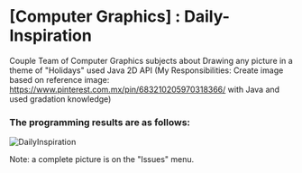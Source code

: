 # [Computer Graphics] : Daily-Inspiration
Couple Team of Computer Graphics subjects about Drawing any picture in a theme of "Holidays" used Java 2D API (My Responsibilities: Create image based on reference image: https://www.pinterest.com.mx/pin/683210205970318366/ with Java and used gradation knowledge)

### The programming results are as follows:
![DailyInspiration](https://user-images.githubusercontent.com/89298632/167252425-52dfbfee-44da-4167-bcb5-41a890b7f3ac.png)

Note: a complete picture is on the "Issues" menu.
